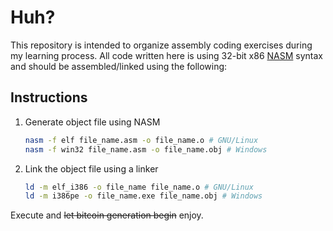 # Huh?

This repository is intended to organize assembly coding exercises during my learning process. All code written here is using 32-bit x86 [NASM](https://nasm.us) syntax and should be assembled/linked using the following:

## Instructions

1. Generate object file using NASM
   ```bash
   nasm -f elf file_name.asm -o file_name.o # GNU/Linux
   nasm -f win32 file_name.asm -o file_name.obj # Windows
   ```

2. Link the object file using a linker
   ```bash
   ld -m elf_i386 -o file_name file_name.o # GNU/Linux
   ld -m i386pe -o file_name.exe file_name.obj # Windows
   ```

Execute and ~~let bitcoin generation begin~~ enjoy.